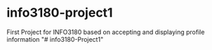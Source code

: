 # info3180-project1
 First Project for INFO3180 based on accepting and displaying profile information
"# info3180-Project1" 
